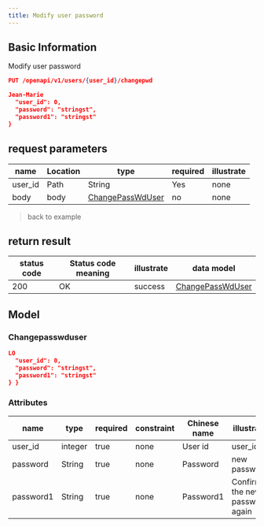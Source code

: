 ```yaml
---
title: Modify user password
---
```


## Basic Information

Modify user password

```json title="请求路径"
PUT /openapi/v1/users/{user_id}/changepwd
```

```json title="Body请求参数"
Jean-Marie
  "user_id": 0,
  "password": "stringst",
  "password1": "stringst"
}
```

## request parameters

| name                         | Location | type                                  | required | illustrate |
| ---------------------------- | -------- | ------------------------------------- | -------- | ---------- |
| user_id | Path     | String                                | Yes      | none       |
| body                         | body     | [ChangePassWdUser](#changepasswduser) | no       | none       |

> back to example

## return result

| status code | Status code meaning | illustrate | data model                            |
| ----------- | ------------------- | ---------- | ------------------------------------- |
| 200         | OK                  | success    | [ChangePassWdUser](#changepasswduser) |

## Model

### Changepasswduser

```json
LO
  "user_id": 0,
  "password": "stringst",
  "password1": "stringst"
} }

```

### Attributes

| name                         | type    | required | constraint | Chinese name | illustrate                     |
| ---------------------------- | ------- | -------- | ---------- | ------------ | ------------------------------ |
| user_id | integer | true     | none       | User id      | user_id   |
| password                     | String  | true     | none       | Password     | new password                   |
| password1                    | String  | true     | none       | Password1    | Confirm the new password again |
